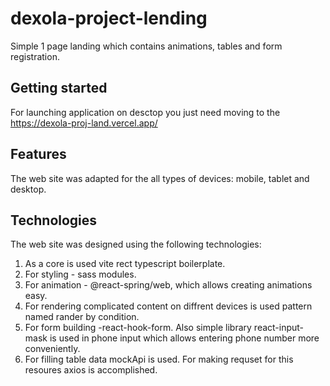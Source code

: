 # dexola-project-lending

Simple 1 page landing which contains animations, tables and form registration.


## Getting started

For launching application on desctop you just need moving to the https://dexola-proj-land.vercel.app/


## Features

The web site was adapted for the all types of devices: mobile, tablet and desktop.

## Technologies

The web site was designed using the following technologies:

1. As a core is used vite rect typescript boilerplate.
2. For styling - sass modules.
3. For animation - @react-spring/web, which allows  creating animations easy.
4. For rendering complicated content on diffrent devices is used pattern named rander by condition.
5. For form building -react-hook-form. Also simple library react-input-mask is used in phone input which allows entering phone number more conveniently.
6. For filling table data mockApi is used. For making requset for this resoures axios is accomplished.


